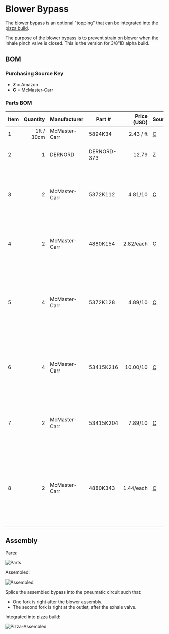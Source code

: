 # Blower Bypass

The blower bypass is an optional "topping" that can be integrated into the [pizza build](../../Alpha_Build_Instructions/pizza_build.md).

The purpose of the blower bypass is to prevent strain on blower when the inhale pinch valve is closed. This is the version for 3/8"ID alpha build.

## BOM

### Purchasing Source Key

* **Z** = Amazon
* **C** = McMaster-Carr

### Parts BOM

| Item   | Quantity      | Manufacturer  | Part #            | Price (USD)  | Sources         | Notes                    |
| ------ |--------------:| ------------- | ----------------- | ------------:|-----------------| ------------------------ |
| 1      |    1ft / 30cm | McMaster-Carr | 5894K34           | 2.43 / ft    | [C][1mcmc]      | 1/4" ID tubing |
| 2      |             1 | DERNORD | DERNORD-373             | 12.79        | [Z][2azn]       | Ball valve, acting as adjustable orifice |
| 3      |             2 | McMaster-Carr | 5372K112          | 4.81/10      | [C][3mcmc]      | 1/4 NTP male <-> 1/4" ID multi-barb, to connect ball valve to tubing |
| 4      |             2 | McMaster-Carr | 4880K154          | 2.82/each    | [C][4mcmc]      | 1/2 NTP female tee, for branching the pneumatic circuit  |
| 5      |             4 | McMaster-Carr | 5372K128          | 4.89/10      | [C][5mcmc]      | 1/2 NTP male <-> 5/8" ID multi-barb, to connect tees to rest of 5/8" ID pneumatic circuit  |
| 6      |             4 | McMaster-Carr | 53415K216         | 10.00/10     | [C][6mcmc]      | **ALT:** 1/2 NTP male <-> 3/4" ID barb, as alt to item 5 for 3/4" ID pneumatic circuit  |
| 7      |             2 | McMaster-Carr | 53415K204         | 7.89/10      | [C][7mcmc]      | 1/2 NTP male <-> 1/4" ID barb to connect tees to 1/4"ID bypass  |
| 8      |             2 | McMaster-Carr | 4880K343          | 1.44/each    | [C][8mcmc]      | **ALT:** 1/2 NTP male -> 1/4 NTP female adapter, as alt to item 7, paired with 2 more of item 3  |

[1mcmc]:   https://www.mcmaster.com/5894K34 
[2azn]:    https://www.amazon.com/gp/product/B07BSQ5X8H
[3mcmc]:   https://www.mcmaster.com/5372K112
[4mcmc]:   https://www.mcmaster.com/4880K154
[5mcmc]:   https://www.mcmaster.com/5372K128
[6mcmc]:   https://www.mcmaster.com/53415K216
[7mcmc]:   https://www.mcmaster.com/53415K204
[8mcmc]:   https://www.mcmaster.com/4880K343

## Assembly

Parts:

![Parts](bypass-parts.jpg)

Assembled:

![Assembled](bypass-assembled.jpg)

Splice the assembled bypass into the pneumatic circuit such that:

* One fork is right after the blower assembly.
* The second fork is right at the outlet, after the exhale valve.

Integrated into pizza build:

![Pizza-Assembled](pizza-advanced.jpg)


